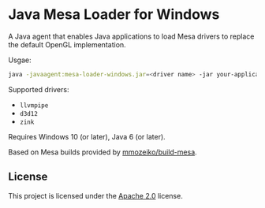 # Java Mesa Loader for Windows

A Java agent that enables Java applications to load Mesa drivers to replace the default OpenGL implementation.

Usgae:

```bash
java -javaagent:mesa-loader-windows.jar=<driver name> -jar your-application.jar ...
```

Supported drivers:

* `llvmpipe`
* `d3d12`
* `zink`

Requires Windows 10 (or later), Java 6 (or later).

Based on Mesa builds provided by [mmozeiko/build-mesa](https://github.com/mmozeiko/build-mesa).

## License

This project is licensed under the [Apache 2.0](https://www.apache.org/licenses/LICENSE-2.0.txt) license.

